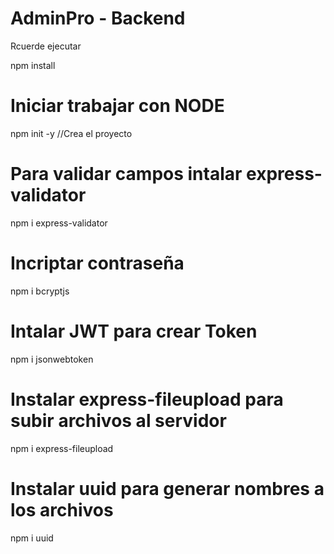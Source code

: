 # AdminPro - Backend
Rcuerde ejecutar

npm install 

# Iniciar trabajar con NODE
npm init -y //Crea el proyecto

# Para validar campos intalar express-validator
npm  i express-validator

# Incriptar contraseña
npm i bcryptjs

# Intalar JWT para crear Token
npm i jsonwebtoken

# Instalar express-fileupload para subir archivos al servidor
npm i express-fileupload

# Instalar uuid para generar nombres a los archivos
npm i uuid